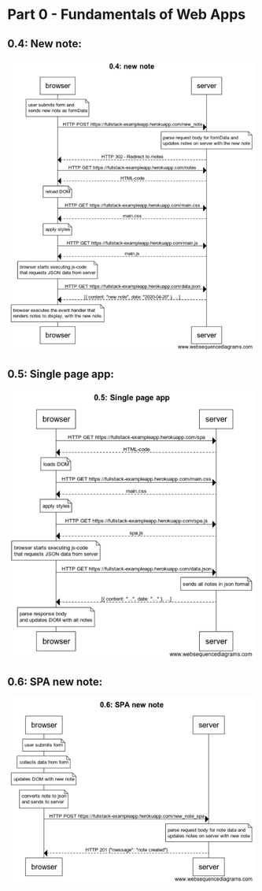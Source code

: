 # Part 0 - Fundamentals of Web Apps

## 0.4: New note:

![new_note](./0.4_new_note.png)

## 0.5: Single page app:

![spa](./0.5_spa.png)

## 0.6: SPA new note:

![spa_new_note](./0.6_spa_new_note.png)
